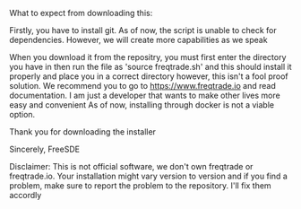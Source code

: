 What to expect from downloading this:

Firstly, you have to install git. As of now, the script is unable to check for dependencies. However, we will create more capabilities as we speak

When you download it from the repositry, you must first enter the directory you have in then run the file as 'source freqtrade.sh' and this should install it properly and place you in a correct directory
however, this isn't a fool proof solution. We recommend you to go to https://www.freqtrade.io and read documentation. I am just a developer that wants to make other lives more easy and convenient
As of now, installing through docker is not a viable option.

Thank you for downloading the installer

Sincerely, FreeSDE


Disclaimer: This is not official software, we don't own freqtrade or freqtrade.io. Your installation might vary version to version and if you find a problem, make sure to report the problem to the repository. I'll fix them accordly
